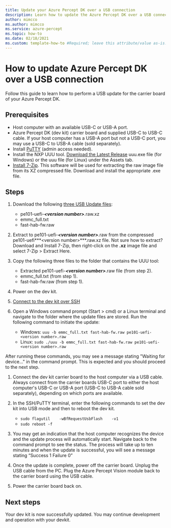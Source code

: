 ```yaml
---
title: Update your Azure Percept DK over a USB connection
description: Learn how to update the Azure Percept DK over a USB connection
author: mimcco
ms.author: mimcco
ms.service: azure-percept
ms.topic: how-to
ms.date: 02/18/2021
ms.custom: template-how-to #Required; leave this attribute/value as-is.
---
```


# How to update Azure Percept DK over a USB connection

Follow this guide to learn how to perform a USB update for the carrier board of your Azure Percept DK.

## Prerequisites
- Host computer with an available USB-C or USB-A port.
- Azure Percept DK (dev kit) carrier board and supplied USB-C to USB-C cable. If your host computer has a USB-A port but not a USB-C port, you may use a USB-C to USB-A cable (sold separately).
- Install [PuTTY](https://www.chiark.greenend.org.uk/~sgtatham/putty/latest.html) (admin access needed).
- Install the NXP UUU tool. [Download the Latest Release](https://github.com/NXPmicro/mfgtools/releases) uuu.exe file (for Windows) or the uuu file (for Linux) under the Assets tab.
- [Install 7-Zip](https://www.7-zip.org/). This software will be used for extracting the raw image file from its XZ compressed file. Download and install the appropriate .exe file.

## Steps
1.	Download the following [three USB Update files](https://go.microsoft.com/fwlink/?linkid=2155734):
	- pe101-uefi-***&lt;version number&gt;***.raw.xz
	- emmc_full.txt
	- fast-hab-fw.raw
 
1. Extract to pe101-uefi-***&lt;version number&gt;***.raw  from the compressed pe101-uefi***&lt;version number&gt;***.raw.xz file. 
Not sure how to extract? Download and Install 7-Zip, then right-click on the **.xz** image file and select 7-Zip &gt; Extract Here.

1. Copy the following three files to the folder that contains the UUU tool:
	- Extracted  pe101-uefi-***&lt;version number&gt;***.raw file (from step 2).
	- emmc_full.txt  (from step 1).
	- fast-hab-fw.raw (from step 1).
 
1. Power on the dev kit.
1. [Connect to the dev kit over SSH](./how-to-ssh-into-percept-dk.md)
1. Open a Windows command prompt (Start &gt; cmd) or a Linux terminal and navigate to the folder where the update files are stored. Run the following command to initiate the update:
	- Windows:
	```uuu -b emmc_full.txt fast-hab-fw.raw pe101-uefi-<version number>.raw```
	- Linux:
	```sudo ./uuu -b emmc_full.txt fast-hab-fw.raw pe101-uefi-<version number>.raw```
	
After running these commands, you may see a message stating "Waiting for device..." in the command prompt. This is expected and you should proceed to the next step.
	
1. Connect the dev kit carrier board to the host computer via a USB cable. Always connect from the carrier boards USB-C port to either the host computer's USB-C or USB-A port (USB-C to USB-A cable sold separately), depending on which ports are available. 
 
1. In the SSH/PuTTY terminal, enter the following commands to set the dev kit into USB mode and then to reboot the dev kit.
	- ```sudo flagutil    -wBfRequestUsbFlash    -v1```
	- ```sudo reboot -f```
 
1. You may get an indication that the host computer recognizes the device and the update process will automatically start. Navigate back to the command prompt to see the status. The process will take up to ten minutes and when the update is successful, you will see a message stating “Success 1 Failure 0”
 
1. Once the update is complete, power off the carrier board. Unplug the USB cable from the PC.  Plug the Azure Percept Vision module back to the carrier board using the USB cable.

1. Power the carrier board back on.

## Next steps

Your dev kit is now successfully updated. You may continue development and operation with your devkit.
